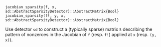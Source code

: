 ```
jacobian_sparsity(f, x, sd::AbstractSparsityDetector)::AbstractMatrix{Bool}
jacobian_sparsity(f!, y, x, sd::AbstractSparsityDetector)::AbstractMatrix{Bool}
```

Use detector `sd` to construct a (typically sparse) matrix `S` describing the pattern of nonzeroes in the Jacobian of `f` (resp. `f!`) applied at `x` (resp. `(y, x)`).
